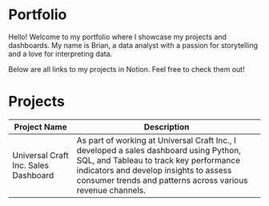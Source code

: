 # Portfolio
Hello! Welcome to my portfolio where I showcase my projects and dashboards. 
My name is Brian, a data analyst with a passion for storytelling and a love for interpreting data. 

Below are all links to my projects in Notion. Feel free to check them out!

# Projects
|Project Name   |Description|
|---------------|-----------|
|Universal Craft Inc. Sales Dashboard|As part of working at Universal Craft Inc., I developed a sales dashboard using Python, SQL, and Tableau to track key performance indicators and develop insights to assess consumer trends and  patterns across various revenue channels.|



